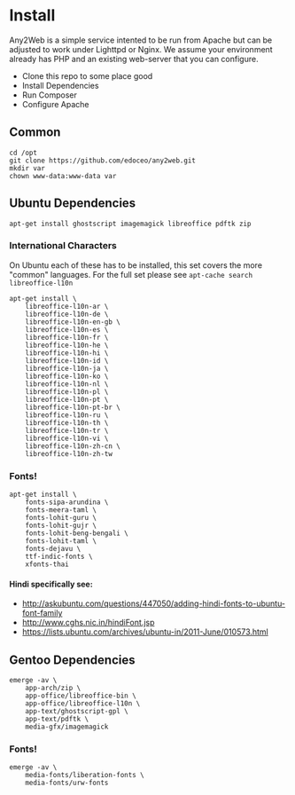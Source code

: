 # Install

Any2Web is a simple service intented to be run from Apache but can be adjusted to work under Lighttpd or Nginx.
We assume your environment already has PHP and an existing web-server that you can configure.

 * Clone this repo to some place good
 * Install Dependencies
 * Run Composer
 * Configure Apache

## Common

	cd /opt
	git clone https://github.com/edoceo/any2web.git
	mkdir var
	chown www-data:www-data var

## Ubuntu Dependencies

	apt-get install ghostscript imagemagick libreoffice pdftk zip

### International Characters

On Ubuntu each of these has to be installed, this set covers the more "common" languages.
For the full set please see `apt-cache search libreoffice-l10n`

	apt-get install \
		libreoffice-l10n-ar \
		libreoffice-l10n-de \
		libreoffice-l10n-en-gb \
		libreoffice-l10n-es \
		libreoffice-l10n-fr \
		libreoffice-l10n-he \
		libreoffice-l10n-hi \
		libreoffice-l10n-id \
		libreoffice-l10n-ja \
		libreoffice-l10n-ko \
		libreoffice-l10n-nl \
		libreoffice-l10n-pl \
		libreoffice-l10n-pt \
		libreoffice-l10n-pt-br \
		libreoffice-l10n-ru \
		libreoffice-l10n-th \
		libreoffice-l10n-tr \
		libreoffice-l10n-vi \
		libreoffice-l10n-zh-cn \
		libreoffice-l10n-zh-tw

### Fonts!

	apt-get install \
		fonts-sipa-arundina \
		fonts-meera-taml \
		fonts-lohit-guru \
		fonts-lohit-gujr \
		fonts-lohit-beng-bengali \
		fonts-lohit-taml \
		fonts-dejavu \
		ttf-indic-fonts \
		xfonts-thai

#### Hindi specifically see:

 * http://askubuntu.com/questions/447050/adding-hindi-fonts-to-ubuntu-font-family
 * http://www.cghs.nic.in/hindiFont.jsp
 * https://lists.ubuntu.com/archives/ubuntu-in/2011-June/010573.html

## Gentoo Dependencies

	emerge -av \
		app-arch/zip \
		app-office/libreoffice-bin \
		app-office/libreoffice-l10n \
		app-text/ghostscript-gpl \
		app-text/pdftk \
		media-gfx/imagemagick

### Fonts!

	emerge -av \
		media-fonts/liberation-fonts \
		media-fonts/urw-fonts
